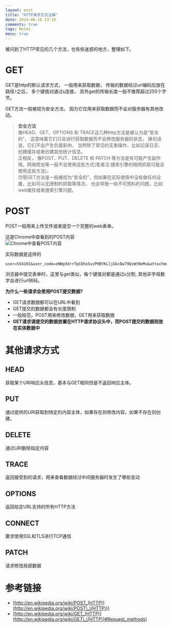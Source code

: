 ```yaml
---
layout: post
title: "HTTP请求方式注解"
date: 2014-06-16 13:19
comments: true
tags: Notes
menu: true
---
```


被问到了HTTP常见的几个方法，也有些迷惑的地方，整理如下。

# GET

GET是http的默认请求方式， 一般用来获取数据， 传输的数据经过url编码后放在路径`?`之后， 多个键值对通过`&`连接， 另外get的传输长度一般不推荐超过255个字节。


GET方法一般被视为安全方法， 因为它仅用来获取数据而不会对服务器有其他改动。

> **安全方法**  
> 像HEAD、GET、OPTIONS 和 TRACE这几种http方法是被认为是“安全的”， 这意味着它们只会进行获取数据而不会修改服务器的状态， 换句话说，它们不会产生负面影响， 当然除了常见的无害操作，比如记录日志、创建缓存或者创建其他统计信息。  
> 正相反， 像POST、PUT、DELETE 和 PATCH 等方法是有可能产生副作用。网络爬虫等一般不会使用这些方式(笔者注:搜索引擎的暗网抓取可能会使用这些方法)。  
> 尽管GET方法是一般被视为“安全的”，但如果在实际使用中没有做任何设置，比如可以无限制的抓取等情况， 也会导致一些不可预料的问题，比如web缓存或者搜索引擎问题。  

# POST

POST一般用来上传文件或者提交一个完整的web表单。  

这是Chrome中查看到的POST内容  
![Chrome中查看POST内容](http://ww1.sinaimg.cn/large/9f62afa1tw1ehfyundfwpj20bw03zt90.jpg)

实际数据是这样的  

    user=554101&user_code=eNWyXdrrTpC6hoSvzPHBYKLljGkcDw79QsWtNeMu&attachment=0&code_brush=&code_snippet=&msg=test

浏览器中提交表单时，这里与get类似，每个键值对都是通过`&`分割, 其他非字母数字会进行url转码。

**为什么一些请求会使用POST提交数据?**

+ GET请求数据都可以在URL中看到
+ GET提交的数据都会有长度限制
+ 一般规范，POST用来修改数据，GET用来获取数据
+ **GET请求请提交的数据放置在HTTP请求协议头中，而POST提交的数据则放在实体数据中**

# 其他请求方式

## HEAD

获取某个URI响应头信息，基本与GET相同但是不返回响应主体。

## PUT

通过提供的URI获取到特定的内容主体，如果存在则修改内容，如果不存在则创建。

## DELETE

通过URI删除指定内容

## TRACE

返回接受到的请求，用来查看数据经过中间服务器时发生了哪些变动

## OPTIONS

返回给定URL支持的所有HTTP方法

## CONNECT

要求使用SSL和TLS进行TCP通信

## PATCH

请求修改局部数据

# 参考链接

+ [http://en.wikipedia.org/wiki/POST_(HTTP)](http://en.wikipedia.org/wiki/POST\_\(HTTP\))
+ [http://en.wikipedia.org/wiki/GET_(HTTP)](http://en.wikipedia.org/wiki/GET\_\(HTTP\)#Request_methods)
